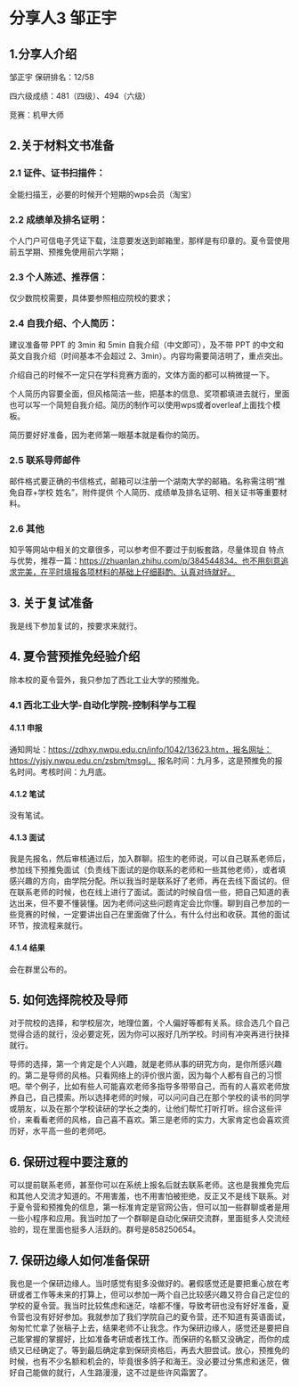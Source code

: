 # 分享人3 邹正宇

## 1.分享人介绍

邹正宇   保研排名：12/58

四六级成绩：481（四级）、494（六级） 

竞赛：机甲大师

## 2.关于材料文书准备

### 2.1 证件、证书扫描件：

全能扫描王，必要的时候开个短期的wps会员（淘宝） 

### 2.2 成绩单及排名证明：

个人门户可信电子凭证下载，注意要发送到邮箱里，那样是有印章的。夏令营使用前五学期、预推免使用前六学期； 

### 2.3 个人陈述、推荐信：

仅少数院校需要，具体要参照相应院校的要求； 

### 2.4 自我介绍、个人简历：

建议准备带 PPT 的 3min 和 5min 自我介绍（中文即可），及不带 PPT 的中文和英文自我介绍（时间基本不会超过 2、3min）。内容均需要简洁明了，重点突出。 

介绍自己的时候不一定只在学科竞赛方面的，文体方面的都可以稍微提一下。

个人简历内容要全面，但风格简洁一些，把基本的信息、奖项都填进去就行，里面也可以写一个简短自我介绍。简历的制作可以使用wps或者overleaf上面找个模板。

简历要好好准备，因为老师第一眼基本就是看你的简历。

### 2.5 联系导师邮件

邮件格式要正确的书信格式，邮箱可以注册一个湖南大学的邮箱。名称需注明“推免自荐+学校 姓名”，附件提供 个人简历、成绩单及排名证明、相关证书等重要材料。 

### 2.6 其他

知乎等网站中相关的文章很多，可以参考但不要过于刻板套路，尽量体现自 特点与优势，推荐一篇：https://zhuanlan.zhihu.com/p/384544834。也不用刻意追求完美，在平时填报各项材料的基础上仔细斟酌、认真对待就好。

## 3. 关于复试准备

我是线下参加复试的，按要求来就行。

## **4.** 夏令营预推免经验介绍

除本校的夏令营外，我只参加了西北工业大学的预推免。

### 4.1 西北工业大学-自动化学院-控制科学与工程

#### 4.1.1 申报

通知网址：https://zdhxy.nwpu.edu.cn/info/1042/13623.htm，报名网址：https://yjsjy.nwpu.edu.cn/zsbm/tmsgl， 报名时间：九月多，这是预推免的报名时间。考核时间：九月底。

#### 4.1.2 笔试

没有笔试。

#### 4.1.3 面试

我是先报名，然后审核通过后，加入群聊。招生的老师说，可以自己联系老师后，参加线下预推免面试（负责线下面试的是你联系的老师和一些其他老师），或者填感兴趣的方向，由学院分配。所以我当时是联系好了老师，再在去线下面试的。但在联系老师的时候，也在线上进行了面试。面试的时候自信一些，把自己知道的表达出来，但不要不懂装懂。因为老师问这些问题肯定会比你懂。聊到自己参加的一些竞赛的时候，一定要讲出自己在里面做了什么，有什么付出和收获。其他的面试环节，按流程来就行。

#### 4.1.4 结果

会在群里公布的。

## **5.**  如何选择院校及导师

对于院校的选择，和学校层次，地理位置，个人偏好等都有关系。综合选几个自己觉得合适的就行，没必要定死，因为你可以报好几所学校。时间有冲突再进行抉择就行。

导师的选择，第一个肯定是个人兴趣，就是老师从事的研究方向，是你所感兴趣的。第二是导师的风格。只看网络上的评价很片面，因为每个人都有自己的习惯吧。举个例子，比如有些人可能喜欢老师多指导多带带自己，而有的人喜欢老师放养自己，自己摸索。所以选择老师的时候，可以问问自己在那个学校的读书的同学或朋友，以及在那个学校读研的学长之类的，让他们帮忙打听打听。综合这些评价，来看看老师的风格，自己喜不喜欢。第三是老师的实力，大家肯定也会喜欢资历好，水平高一些的老师吧。

## 6. 保研过程中要注意的

可以提前联系老师，甚至你可以在系统上报名后就去联系老师。这也是我推免完后和其他人交流才知道的。不用害羞，也不用害怕被拒绝，反正又不是线下联系。对于夏令营和预推免的信息，第一标准肯定是官网公告，但可以加一些群聊或者是用一些小程序和应用。我当时加了一个群聊是自动化保研交流群，里面挺多人交流经验的，现在里面也挺多人活跃的。群号是858250654。

## 7. 保研边缘人如何准备保研

我也是一个保研边缘人。当时感觉有挺多没做好的。暑假感觉还是要把重心放在考研或者工作等未来的打算上，但可以参加一两个自己比较感兴趣又符合自己定位的学校的夏令营。我当时比较焦虑和迷茫，啥都不懂，导致考研也没有好好准备，夏令营也没有好好参加。我就参加了我们学院自己的夏令营，还不知道有英语面试，匆匆忙忙拿了张稿子上去，结果老师不让我念。作为保研边缘人，感觉还是要把自己能掌握的掌握好，比如准备考研或者找工作。而保研的名额又没确定，而你的成绩又已经确定了。等到最后确定拿到保研资格后，再去大胆尝试。放心，预推免的时候，也有不少名额和机会的，毕竟很多鸽子和海王。没必要过分焦虑和迷茫，做好自己能做的就行，人生路漫漫，这不过是些许风霜罢了。
